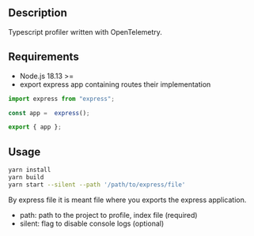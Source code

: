 ## Description
Typescript profiler written with OpenTelemetry.

## Requirements
- Node.js 18.13 >=
- export express app containing routes their implementation

```ts
import express from "express";

const app =  express();

export { app };
```

## Usage

```bash
yarn install
yarn build
yarn start --silent --path '/path/to/express/file'
```

By express file it is meant file where you exports the express application.


- path: path to the project to profile, index file (required)
- silent: flag to disable console logs (optional)
